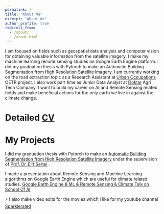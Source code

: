 ```yaml
---
permalink: /
title: "About Me"
excerpt: "About me"
author_profile: true
redirect_from: 
  - /about/
  - /about.html
---
```


I am focused on fields such as geospatial data analysis and computer vision for obtaining valuable information from the satellite
imagery. I make my machine learning remote sensing studies on Google Earth Engine platform. I did my graduation thesis with
Pytorch to make an Automatic Building Segmentation from High Resolution Satellite Imagery. I am  currently working on the road extraction topic as a Research Assistant at [Urban Occupations](https://urbanoccupations.ku.edu.tr/) OETR project. I also work part time as Junior Data Analyst at [Doktar](https://www.doktar.com/en) Agri Tech Company. I want to build my career on AI and Remote Sensing related fields and make beneficial actions for the only earth we live in against the climate change.

Detailed [CV](https://drive.google.com/file/d/1sMdRKHw9M1luluKzgTtbrjiIeRNUbweY/view) 
======



My Projects 
======
I did my graduation thesis with Pytorch to make an [Automatic Building Segmentation from High Resolution Satellite Imagery](https://docs.google.com/presentation/d/1y5zl_lb5gONORVb9LQuFXYMcgf5l9HZFpDx94-e-MjU/edit#slide=id.p) under the supervision of [Prof. Dr. Elif Sertel](https://web.itu.edu.tr/~sertele/) .

I made a presentation about Remote Sensing and Machine Learning algorithms on Google Earth Engine which are useful for climate related studies.
[Google Earth Engine & ML & Remote Sensing & Climate Talk on School Of AI](https://www.youtube.com/watch?v=S-fM9ST2PjI&t=511s&ab_channel=BerilSirmacek)


⚡ I also make video edits for the movies which I like for my youtube channel [Sparklerated](https://www.youtube.com/c/Sparklerated)

<script type="text/javascript" id="clustrmaps" src="//clustrmaps.com/map_v2.js?d=GYrQp7x7XyagUDm8_ItAhji78HJXb-_BDrnzJhwhGLM&cl=ffffff&w=a"></script>

